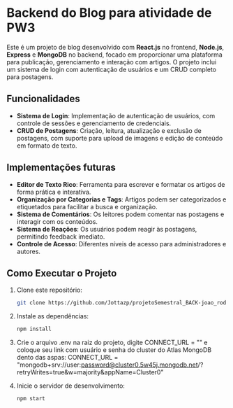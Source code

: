 # Backend do Blog para atividade de PW3

Este é um projeto de blog desenvolvido com **React.js** no frontend, **Node.js**, **Express** e **MongoDB** no backend, focado em proporcionar uma plataforma para publicação, gerenciamento e interação com artigos. O projeto inclui um sistema de login com autenticação de usuários e um CRUD completo para postagens.

## Funcionalidades

- **Sistema de Login**: Implementação de autenticação de usuários, com controle de sessões e gerenciamento de credenciais.
- **CRUD de Postagens**: Criação, leitura, atualização e exclusão de postagens, com suporte para upload de imagens e edição de conteúdo em formato de texto.

## Implementações futuras

- **Editor de Texto Rico**: Ferramenta para escrever e formatar os artigos de forma prática e interativa.
- **Organização por Categorias e Tags**: Artigos podem ser categorizados e etiquetados para facilitar a busca e organização.
- **Sistema de Comentários**: Os leitores podem comentar nas postagens e interagir com os conteúdos.
- **Sistema de Reações**: Os usuários podem reagir às postagens, permitindo feedback imediato.
- **Controle de Acesso**: Diferentes níveis de acesso para administradores e autores.

## Como Executar o Projeto

1. Clone este repositório:
   ```bash
   git clone https://github.com/Jottazp/projetoSemestral_BACK-joao_rodrigues.git

2. Instale as dependências:
   ```bash
   npm install

3. Crie o arquivo .env na raiz do projeto, digite CONNECT_URL = "" e coloque seu link com usuário e senha do cluster do Atlas MongoDB dento das aspas:
   CONNECT_URL = "mongodb+srv://user:password@cluster0.5w45j.mongodb.net/?retryWrites=true&w=majority&appName=Cluster0"

4. Inicie o servidor de desenvolvimento:
   ```bash
   npm start